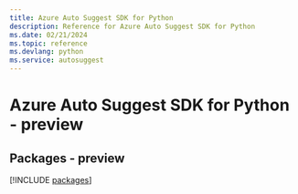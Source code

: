 ```yaml
---
title: Azure Auto Suggest SDK for Python
description: Reference for Azure Auto Suggest SDK for Python
ms.date: 02/21/2024
ms.topic: reference
ms.devlang: python
ms.service: autosuggest
---
```

# Azure Auto Suggest SDK for Python - preview
## Packages - preview
[!INCLUDE [packages](auto-suggest-index.md)]